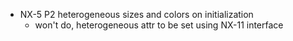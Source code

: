 - NX-5 P2 heterogeneous sizes and colors on initialization
  - won't do, heterogeneous attr to be set using NX-11 interface
